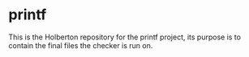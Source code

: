 # printf
This is the Holberton repository for the printf project, its purpose is to contain the final files the checker is run on.
